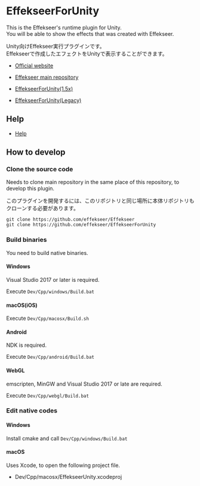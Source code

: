 ﻿# EffekseerForUnity

This is the Effekseer's runtime plugin for Unity.  
You will be able to show the effects that was created with Effekseer.  

Unity向けEffekseer実行プラグインです。  
Effekseerで作成したエフェクトをUnityで表示することができます。

- [Official website](http://effekseer.github.io)

- [Effekseer main repository](https://github.com/effekseer/Effekseer)

- [EffekseerForUnity(1.5x)](https://github.com/effekseer/EffekseerForUnity/tree/15x)

- [EffekseerForUnity(Legacy)](https://github.com/effekseer/EffekseerForUnity/tree/legacy)

## Help

- [Help](https://effekseer.github.io/Help_Unity/index.html)

## How to develop

### Clone the source code

Needs to clone main repository in the same place of this repository, to develop this plugin.

このプラグインを開発するには、このリポジトリと同じ場所に本体リポジトリもクローンする必要があります。

```
git clone https://github.com/effekseer/Effekseer
git clone https://github.com/effekseer/EffekseerForUnity
```

### Build binaries

You need to build native binaries.

#### Windows

Visual Studio 2017 or later is required.

Execute ``` Dev/Cpp/windows/Build.bat ```

#### macOS(iOS)

Execute ``` Dev/Cpp/macosx/Build.sh ```

#### Android

NDK is required.

Execute ``` Dev/Cpp/android/Build.bat ```

#### WebGL

emscripten, MinGW and Visual Studio 2017 or late are required.

Execute ``` Dev/Cpp/webgl/Build.bat ```

### Edit native codes

#### Windows

Install cmake and call ``` Dev/Cpp/windows/Build.bat ```

#### macOS

Uses Xcode, to open the following project file.

- Dev/Cpp/macosx/EffekseerUnity.xcodeproj


